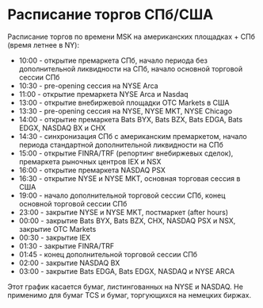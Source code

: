 # Расписание торгов СПб/США

Расписание торгов по времени MSK на американских площадках + СПб \(время летнее в NY\):

* 10:00 - открытие премаркета СПб, начало периода без дополнительной ликвидности на СПб, начало основной торговой сессии СПб
* 10:30 - pre-opening сессия на NYSE Arca
* 11:00 - открытие премаркета NYSE Arca и Nasdaq
* 13:00 - открытие внебиржевой площадки OTC Markets в США
* 13:30 - pre-opening сессия на NYSE, NYSE MKT, NYSE Chicago
* 14:00 - открытие премаркета Bats BYX, Bats BZX, Bats EDGA, Bats EDGX, NASDAQ BX и CHX
* 14:30 - синхронизация СПб с американским премаркетом, начало периода стандартной дополнительной ликвидности на СПб
* 15:00 - открытие FINRA/TRF \(репортинг внебиржевых сделок\), премаркета рыночных центров IEX и NSX
* 16:00 - открытие премаркета NASDAQ PSX
* 16:30 - открытие NYSE и NYSE MKT, основная торговая сессия в США
* 19:00 - начало дополнительной торговой сессии СПб, конец основной торговой сессии СПб
* 23:00 - закрытие NYSE и NYSE MKT, постмаркет \(after hours\)
* 00:00 - закрытие Bats BYX, Bats BZX, CHX, NASDAQ PSX и NSX, закрытие OTC Markets
* 00:30 - закрытие IEX
* 01:30 - закрытие FINRA/TRF
* 01:45 - конец дополнительной торговой сессии СПб
* 02:00 - закрытие NASDAQ BX
* 03:00 - закрытие Bats EDGA, Bats EDGX, NASDAQ и NYSE ARCA

Этот график касается бумаг, листингованных на NYSE и NASDAQ. Не применимо для бумаг TCS и бумаг, торгующихся на немецких биржах.

